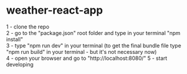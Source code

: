 # weather-react-app

1 - clone the repo<br>
2 - go to the "package.json" root folder and type in your terminal "npm install"<br>
3 - type "npm run dev" in your terminal (to get the final bundle file type "npm run build" in your terminal - but it's not necessary now)<br>
4 - open your browser and go to "http://localhost:8080/"
5 - start developing<br>
